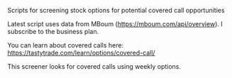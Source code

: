 Scripts for screening stock options for potential covered call opportunities

Latest script uses data from MBoum (https://mboum.com/api/overview). I subscribe to the business plan.

You can learn about covered calls here: https://tastytrade.com/learn/options/covered-call/

This screener looks for covered calls using weekly options.
